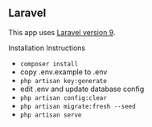 ## Laravel

This app uses [Laravel version 9](https://laravel.com/docs/9.x).

Installation Instructions
- `composer install`
- copy .env.example to .env
- `php artisan key:generate`
- edit .env and update database config
- `php artisan config:clear`
- `php artisan migrate:fresh --seed`
- `php artisan serve`
